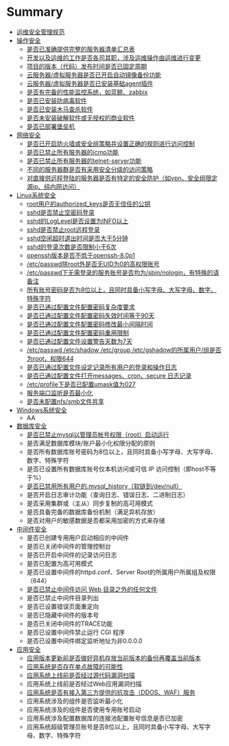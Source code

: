 # Summary

* [运维安全管理规范](README.md)
* [操作安全](chapter1.md)
  * [是否已准确提供完整的服务器清单汇总表](chapter1/shi-fou-yi-zhun-que-ti-gong-wan-zheng-de-fu-wu-qi-qing-dan-hui-zong-biao.md)
  * [开发以及运维的工作是否各司其职，涉及运维操作由运维进行变更](chapter1/kai-fa-yi-ji-yun-wei-de-gong-zuo-shi-fou-ge-si-qi-zhi-ff0c-she-ji-yun-wei-cao-zuo-you-yun-wei-jin-xing-bian-geng.md)
  * [项目的版本（代码）发布时间是否已固定周期](chapter1/xiang-mu-de-ban-ben-ff08-dai-ma-ff09-fa-bu-shi-jian-shi-fou-yi-gu-ding-zhou-qi.md)
  * [云服务器/虚拟服务器是否已开启自动镜像备份功能](chapter1/yun-fu-wu-5668-xu-ni-fu-wu-qi-shi-fou-yi-kai-qi-zi-dong-jing-xiang-bei-fen-gong-neng.md)
  * [云服务器/虚拟服务器是否已安装基础agent插件](chapter1/yun-fu-wu-5668-xu-ni-fu-wu-qi-shi-fou-yi-an-zhuang-ji-chu-agent-cha-jian.md)
  * [是否有完备的性能监控系统，如蓝鲸、zabbix](chapter1/shi-fou-you-wan-bei-de-xing-neng-jian-kong-xi-tong-ff0c-ru-lan-jing-3001-zabbix.md)
  * [是否已安装防病毒软件](chapter1/shi-fou-yi-an-zhuang-fang-bing-du-ruan-jian.md)
  * [是否已安装木马查杀软件](chapter1/shi-fou-yi-an-zhuang-mu-ma-cha-sha-ruan-jian.md)
  * [是否未安装破解软件或无授权的商业软件](chapter1/shi-fou-wei-an-zhuang-po-jie-ruan-jian-huo-wu-shou-quan-de-shang-ye-ruan-jian.md)
  * [是否已部署堡垒机](chapter1/shi-fou-yi-bu-shu-bao-lei-ji.md)
* [网络安全](wang-luo-an-quan-yao-qiu.md)
  * [是否已开启防火墙或安全组策略并设置正确的规则进行访问控制](wang-luo-an-quan-yao-qiu/shi-fou-yi-kai-qi-fang-huo-qiang-huo-an-quan-zu-ce-lve-bing-she-zhi-zheng-que-de-gui-ze-jin-xing-fang-wen-kong-zhi.md)
  * [是否已禁止所有服务器的icmp功能](wang-luo-an-quan-yao-qiu/shi-fou-yi-jin-zhi-suo-you-fu-wu-qi-de-icmp-gong-neng.md)
  * [是否已禁止所有服务器的telnet-server功能](wang-luo-an-quan-yao-qiu/shi-fou-yi-jin-zhi-suo-you-fu-wu-qi-de-telnet-server-gong-neng.md)
  * [不同的服务器群是否有采用安全分级的访问策略](wang-luo-an-quan-yao-qiu/bu-tong-de-fu-wu-qi-qun-shi-fou-you-cai-yong-an-quan-fen-ji-de-fang-wen-ce-lve.md)
  * [对直接供远程登陆的服务器是否有特定的安全防护（如vpn、安全组限定源ip、纯内网访问）](wang-luo-an-quan-yao-qiu/dui-zhi-jie-gong-yuan-cheng-deng-lu-de-fu-wu-qi-shi-fou-you-te-ding-de-an-quan-fang-hu-ff08-ru-vpn-3001-an-quan-zu-xian-ding-yuan-ip-3001-chun-nei-wang-fang-wen-ff09.md)
* [Linux系统安全](xi-tong-an-quan.md)
  * [root用户的authorized\_keys是否无信任的公钥](xi-tong-an-quan/rootyong-hu-de-authorized-keys-shi-fou-wu-xin-ren-de-gong-yao.md)
  * [sshd是否禁止空密码登录](xi-tong-an-quan/sshdshi-fou-jin-zhi-kong-mi-ma-deng-lu.md)
  * [sshd的LogLevel是否设置为INFO以上](xi-tong-an-quan/sshdde-loglevel-shifou-she-zhi-wei-info-yi-shang.md)
  * [sshd是否禁止root远程登录](xi-tong-an-quan/sshdshi-fou-jin-zhi-root-yuan-cheng-deng-lu.md)
  * [sshd空闲超时退出时间是否大于5分钟](xi-tong-an-quan/sshdkong-xian-chao-shi-tui-chu-shi-jian-shi-fou-da-yu-5-fen-zhong.md)
  * [sshd的登录次数是否限制小于6次](xi-tong-an-quan/sshdde-deng-lu-ci-shu-shi-fou-xian-zhi-xiao-yu-6-ci.md)
  * [openssh版本是否不低于openssh-8.0p1](xi-tong-an-quan/opensshban-ben-shi-fou-bu-di-yu-openssh-8-0p1.md)
  * [/etc/passwd除root外是否无UID为0的高权限账号](xi-tong-an-quan/etcpasswdchu-root-wai-shi-fou-wu-uid-wei-0-de-gao-quan-xian-zhang-hao.md)
  * [/etc/passwd下无需登录的服务账号是否均为/sbin/nologin，有特殊的请备注](xi-tong-an-quan/etcpasswdxia-wu-xu-deng-lu-de-fu-wu-zhang-hao-shi-fou-jun-4e3a-sbin-nologin-ff0c-you-te-shu-de-qing-bei-zhu.md)
  * [所有账号密码是否为8位以上，且同时具备小写字母、大写字母、数字、特殊字符](xi-tong-an-quan/suo-you-zhang-hao-mi-ma-shi-fou-wei-8-wei-yi-shang-ff0c-qie-tong-shi-ju-bei-xiao-xie-zi-mu-3001-da-xie-zi-mu-3001-shu-zi-3001-te-shu-zi-fu.md)
  * [是否已通过配置文件配置密码复杂度要求](xi-tong-an-quan/suo-you-zhang-hao-mi-ma-shi-fou-yi-tong-guo-pei-zhi-wen-jian-pei-zhi-mi-ma-fu-za-du-yao-qiu.md)
  * [是否已通过配置文件配置密码失效时间等于90天](xi-tong-an-quan/suo-you-zhang-hao-mi-ma-shi-fou-yi-tong-guo-pei-zhi-wen-jian-pei-zhi-mi-ma-shi-xiao-shi-jian.md)
  * [是否已通过配置文件配置密码修改最小间隔时间](xi-tong-an-quan/suo-you-zhang-hao-mi-ma-shi-fou-yi-tong-guo-pei-zhi-wen-jian-pei-zhi-mi-ma-xiu-gai-zui-xiao-jian-ge-shi-jian.md)
  * [是否已通过配置文件配置密码重用限制](xi-tong-an-quan/suo-you-zhang-hao-mi-ma-shi-fou-yi-tong-guo-pei-zhi-wen-jian-pei-zhi-mi-ma-zhong-yong-xian-zhi.md)
  * [是否已通过配置文件设置警告天数为7天](xi-tong-an-quan/suo-you-zhang-hao-mi-ma-shi-fou-yi-tong-guo-pei-zhi-wen-jian-she-zhi-jing-gao-tian-shu-wei-7-tian.md)
  * [/etc/passwd /etc/shadow /etc/group /etc/gshadow的所属用户/组是否为root，权限644](xi-tong-an-quan/etcpasswd-etcshadow-etcgroup-etcgshadowde-suo-shu-yong-6237-zu-shi-fou-wei-root-ff0c-quan-xian-644.md)
  * [是否已通过配置文件设定记录所有用户的登录和操作日志](xi-tong-an-quan/shi-fou-yi-tong-guo-pei-zhi-wen-jian-she-ding-ji-lu-suo-you-yong-hu-de-deng-lu-he-cao-zuo-ri-zhi.md)
  * [是否已通过配置文件打开messages、cron、secure 日志记录](xi-tong-an-quan/shi-fou-yi-tong-guo-pei-zhi-wen-jian-da-kai-messages-cron-secure-ri-zhi-ji-lu.md)
  * [/etc/profile下是否已配置umask值为027](xi-tong-an-quan/etcprofilexia-shi-fou-yi-pei-zhi-umask-zhi-wei-027.md)
  * [服务端口监听是否最小化](xi-tong-an-quan/fu-wu-duan-kou-jian-ting-shi-fou-zui-xiao-hua.md)
  * [是否未配置nfs/smb文件共享](xi-tong-an-quan/shi-fou-wei-pei-zhi-nfs-smb-wen-jian-gong-xiang.md)
* [Windows系统安全](windowsxi-tong-an-quan.md)
  * AA
* [数据库安全](shu-ju-ku-an-quan.md)
  * [是否已禁止mysql以管理员帐号权限（root）启动运行](shu-ju-ku-an-quan/shi-fou-yi-jin-zhi-mysql-yi-guan-li-yuan-zhang-hao-quan-xian-ff08-root-ff09-qi-dong-yun-xing.md)
  * 是否满足数据库模块/账户最小化权限分配的原则
  * 是否所有数据库账号密码为8位以上，且同时具备小写字母、大写字母、数字、特殊字符
  * 是否已设置所有数据库账号仅本机访问或可信 IP 访问控制（即host不等于%）
  * [是否已禁用所有用户的.mysql\_history（软链到/dev/null）](shu-ju-ku-an-quan/shi-fou-yi-jin-yong-suo-you-yong-hu7684-mysql-history-ff08-ruan-lian-5230-dev-null.md)
  * 是否开启日志审计功能（查询日志、错误日志、二进制日志）
  * 是否采用集群或（主从）同步复制的高可用模式
  * 是否具备完备的数据库备份机制（满足异机存放）
  * 是否对用户的敏感数据是否都采用加密的方式来存储
* [中间件安全](zhong-jian-jian-an-quan.md)
  * 是否已创建专用用户启动相应的中间件
  * 是否已关闭中间件的管理控制台
  * 是否已开启中间件的记录访问日志
  * 是否已配置为高可用模式
  * 是否已设置中间件的httpd.conf、Server Root的所属用户所属组及权限（644）
  * [是否已禁止中间件访问 Web 目录之外的任何文件](zhong-jian-jian-an-quan/shi-fou-yi-jin-zhi-zhong-jian-jian-fang-wen-web-mu-lu-zhi-wai-de-ren-he-wen-jian.md)
  * 是否已禁止中间件目录列出
  * 是否已设置错误页面重定向
  * 是否已隐藏中间件的版本号
  * 是否已关闭中间件的TRACE功能
  * 是否已设置中间件禁止运行 CGI 程序
  * 是否已设置中间件绑定监听地址为非0.0.0.0
* [应用安全](ying-yong-an-quan.md)
  * [应用版本更新前是否做好异机存放当前版本的备份再覆盖当前版本](ying-yong-an-quan/ying-yong-ban-ben-geng-xin-qian-shi-fou-zuo-hao-yi-ji-cun-fang-dang-qian-ban-ben-de-bei-fen-zai-fu-gai-dang-qian-ban-ben.md)
  * [应用系统是否存在单点故障的可能性](ying-yong-an-quan/ying-yong-xi-tong-shi-fou-cun-zai-dan-dian-gu-zhang-de-ke-neng-xing.md)
  * [应用系统上线前是否经过源代码漏洞扫描](ying-yong-an-quan/ying-yong-xi-tong-shang-xian-qian-shi-fou-jing-guo-yuan-dai-ma-lou-dong-sao-miao.md)
  * 应用系统上线前是否经过Web应用漏洞扫描
  * [应用系统是否有接入第三方提供的抗攻击（DDOS、WAF）服务](ying-yong-an-quan/ying-yong-xi-tong-shi-fou-you-jie-ru-di-san-fang-ti-gong-de-kang-gong-ji-ff08-ddos-waf-ff09-fu-wu.md)
  * 应用系统涉及的组件是否监听最小化
  * 应用系统涉及的组件是否使用专用账号启动
  * 应用系统涉及配置数据库的连接池配置账号信息是否已加密
  * 应用系统超级管理员账号是否8位以上，且同时具备小写字母、大写字母、数字、特殊字符

